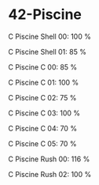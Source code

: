 # 42-Piscine
C Piscine Shell 00:   100 %

C Piscine Shell 01:   85  %

C Piscine C 00:       85  %

C Piscine C 01:       100 %

C Piscine C 02:       75  %

C Piscine C 03:       100 %

C Piscine C 04:       70  %

C Piscine C 05:       70  %

C Piscine Rush 00:    116 %

C Piscine Rush 02:    100 %
